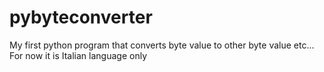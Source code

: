 # pybyteconverter
My first python program that converts byte value to other byte value etc...
For now it is Italian language only
